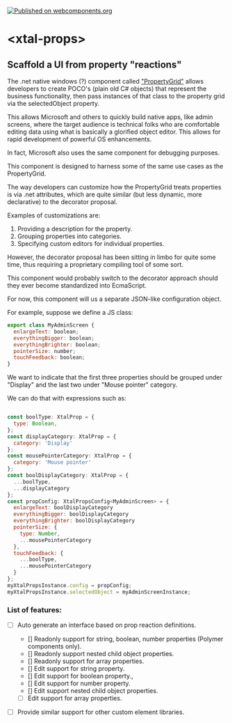 [![Published on webcomponents.org](https://img.shields.io/badge/webcomponents.org-published-blue.svg)](https://www.webcomponents.org/element/bahrus/xtal-props)
# \<xtal-props\>

## Scaffold a UI from property "reactions"

The .net native windows (?) component called ["PropertyGrid"](https://www.c-sharpcorner.com/uploadfile/witnes/using-propertygrid-in-net/) allows developers to create POCO's (plain old C# objects) that represent the business functionality, then pass instances of that class to the property grid via the selectedObject property.

This allows Microsoft and others to quickly build native apps, like admin screens, where the target audience is technical folks who are comfortable editing data using what is basically a glorified object editor.  This allows for rapid development of powerful OS enhancements.

In fact, Microsoft also uses the same component for debugging purposes.

This component is designed to harness some of the same use cases as the PropertyGrid.

The way developers can customize how the PropertyGrid treats properties is via .net attributes, which are quite similar (but less dynamic, more declarative) to the decorator proposal.

Examples of customizations are:

1.  Providing a description for the property.
2.  Grouping properties into categories.
3.  Specifying custom editors for individual properties.

However, the decorator proposal has been sitting in limbo for quite some time, thus requiring a proprietary compiling tool of some sort.

This component would probably switch to the decorator approach should they ever become standardized into EcmaScript.

For now, this component will us a separate JSON-like configuration object.

For example, suppose we define a JS class:

```JavaScript
export class MyAdminScreen {
  enlargeText: boolean;
  everythingBigger: boolean;
  everythingBrighter: boolean;
  pointerSize: number;
  touchFeedback: boolean;
}
```

We want to indicate that the first three properties should be grouped under "Display" and the last two under "Mouse pointer" category.

We can do that with expressions such as:

```JavaScript

const boolType: XtalProp = {
  type: Boolean,
};
const displayCategory: XtalProp = {
  category: 'Display'
};
const mousePointerCategory: XtalProp = {
  category: 'Mouse pointer'
};
const boolDisplayCategory: XtalProp = {
  ...boolType,
  ...displayCategory
};
const propConfig: XtalPropsConfig<MyAdminScreen> = {
  enlargeText: boolDisplayCategory
  everythingBigger: boolDisplayCategory
  everythingBrighter: boolDisplayCategory
  pointerSize: {
    type: Number,
    ...mousePointerCategory
  },
  touchFeedback: {
    ...boolType,
    ...mousePointerCategory
  }
};
myXtalPropsInstance.config = propConfig;
myXtalPropsInstance.selectedObject = myAdminScreenInstance;
```



### List of features:

- [ ] Auto generate an interface based on prop reaction definitions.
  - [] Readonly support for string, boolean, number properties (Polymer components only).
  - [] Readonly support nested child object properties.
  - [] Readonly support for array properties.
  - [] Edit support for string property.
  - [] Edit support for  boolean property., 
  - [] Edit support for number property.
  - [] Edit support nested child object properties.
  - [ ] Edit support for array properties.
- [ ] Provide similar support for other custom element libraries.


